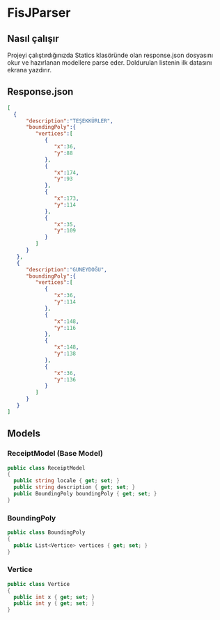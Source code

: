 # FisJParser

## Nasıl çalışır
Projeyi çalıştırdığınızda Statics klasöründe olan response.json dosyasını okur ve hazırlanan modellere parse eder. Doldurulan listenin ilk datasını ekrana yazdırır.

## Response.json
```json
[
  {
      "description":"TEŞEKKÜRLER",
      "boundingPoly":{
         "vertices":[
            {
               "x":36,
               "y":88
            },
            {
               "x":174,
               "y":93
            },
            {
               "x":173,
               "y":114
            },
            {
               "x":35,
               "y":109
            }
         ]
      }
   },
   {
      "description":"GUNEYDOĞU",
      "boundingPoly":{
         "vertices":[
            {
               "x":36,
               "y":114
            },
            {
               "x":148,
               "y":116
            },
            {
               "x":148,
               "y":138
            },
            {
               "x":36,
               "y":136
            }
         ]
      }
   }
]
```

## Models

### ReceiptModel (Base Model)
```csharp
public class ReceiptModel
{
  public string locale { get; set; }
  public string description { get; set; }
  public BoundingPoly boundingPoly { get; set; }
}
```

### BoundingPoly
```csharp
public class BoundingPoly
{
  public List<Vertice> vertices { get; set; }
}
```

### Vertice
```csharp
public class Vertice
{
  public int x { get; set; }
  public int y { get; set; }
}
```


